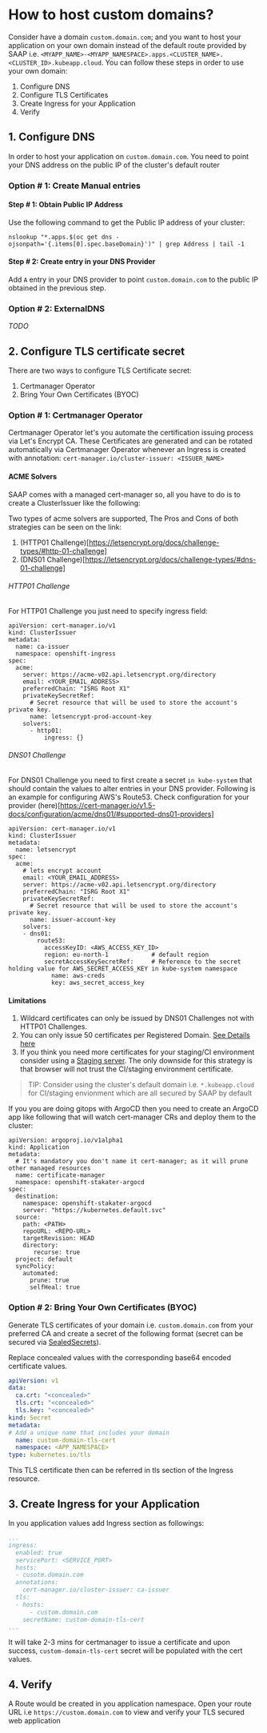 # How to host custom domains?

Consider have a domain `custom.domain.com`; and you want to host your application on your own domain instead of the default route provided by SAAP i.e. `<MYAPP_NAME>-<MYAPP_NAMESPACE>.apps.<CLUSTER_NAME>.<CLUSTER_ID>.kubeapp.cloud`. You can follow these steps in order to use your own domain:

1. Configure DNS
2. Configure TLS Certificates
3. Create Ingress for your Application
4. Verify

## 1. Configure DNS

In order to host your application on `custom.domain.com`. You need to point your DNS address on the public IP of the cluster's default router

### Option # 1: Create Manual entries

#### Step # 1: Obtain Public IP Address

Use the following command to get the Public IP address of your cluster:
```
nslookup "*.apps.$(oc get dns -ojsonpath='{.items[0].spec.baseDomain}')" | grep Address | tail -1
```

#### Step # 2: Create entry in your DNS Provider

Add `A` entry in your DNS provider to point `custom.domain.com` to the public IP obtained in the previous step.

### Option # 2: ExternalDNS

_TODO_


## 2. Configure TLS certificate secret

There are two ways to configure TLS Certificate secret:

1. Certmanager Operator
2. Bring Your Own Certificates (BYOC)

### Option # 1: Certmanager Operator

Certmanager Operator let's you automate the certification issuing process via Let's Encrypt CA. These Certificates are generated and can be rotated automatically via Certmanager Operator whenever an Ingress is created with annotation: `cert-manager.io/cluster-issuer: <ISSUER_NAME>`

#### ACME Solvers
SAAP comes with a managed cert-manager so, all you have to do is to create a ClusterIssuer like the following:

Two types of acme solvers are supported, The Pros and Cons of both strategies can be seen on the link:
  1. (HTTP01 Challenge)[https://letsencrypt.org/docs/challenge-types/#http-01-challenge]
  2. (DNS01 Challenge)[https://letsencrypt.org/docs/challenge-types/#dns-01-challenge]

###### HTTP01 Challenge
For HTTP01 Challenge you just need to specify ingress field:
```
apiVersion: cert-manager.io/v1
kind: ClusterIssuer
metadata:
  name: ca-issuer
  namespace: openshift-ingress
spec:
  acme:
    server: https://acme-v02.api.letsencrypt.org/directory
    email: <YOUR_EMAIL_ADDRESS>
    preferredChain: "ISRG Root X1"
    privateKeySecretRef:
      # Secret resource that will be used to store the account's private key.
      name: letsencrypt-prod-account-key
    solvers:
      - http01:
          ingress: {}
```

###### DNS01 Challenge
For DNS01 Challenge you need to first create a secret `in kube-system` that should contain the values to alter entries in your DNS provider. Following is an example for configuring AWS's Route53. Check configuration for your provider (here)[https://cert-manager.io/v1.5-docs/configuration/acme/dns01/#supported-dns01-providers]

```
apiVersion: cert-manager.io/v1
kind: ClusterIssuer
metadata:
  name: letsencrypt
spec:
  acme:
    # lets encrypt account
    email: <YOUR_EMAIL_ADDRESS>
    server: https://acme-v02.api.letsencrypt.org/directory
    preferredChain: "ISRG Root X1"
    privateKeySecretRef:
      # Secret resource that will be used to store the account's private key.
      name: issuer-account-key
    solvers:
    - dns01:
        route53:
          accessKeyID: <AWS_ACCESS_KEY_ID>
          region: eu-north-1            # default region
          secretAccessKeySecretRef:     # Reference to the secret holding value for AWS_SECRET_ACCESS_KEY in kube-system namespace  
            name: aws-creds
            key: aws_secret_access_key
```
#### Limitations

1. Wildcard certificates can only be issued by DNS01 Challenges not with HTTP01 Challenges.
2. You can only issue 50 certificates per Registered Domain. [See Details here](https://letsencrypt.org/docs/rate-limits/)
3. If you think you need more certificates for your staging/CI environment consider using a [Staging server](https://letsencrypt.org/docs/staging-environment/). The only downside for this strategy is that browser will not trust the CI/staging environment certificate.

  > TIP: Consider using the cluster's default domain i.e. `*.kubeapp.cloud` for CI/staging envionment which are all secured by SAAP by default

If you you are doing gitops with ArgoCD then you need to create an ArgoCD app like following that will watch cert-manager CRs and deploy them to the cluster:

```
apiVersion: argoproj.io/v1alpha1
kind: Application
metadata:
  # It's mandatory you don't name it cert-manager; as it will prune other managed resources
  name: certificate-manager
  namespace: openshift-stakater-argocd
spec:
  destination:
    namespace: openshift-stakater-argocd
    server: "https://kubernetes.default.svc"
  source:
    path: <PATH>
    repoURL: <REPO-URL>
    targetRevision: HEAD
    directory:
       recurse: true
  project: default
  syncPolicy:
    automated:
      prune: true
      selfHeal: true
```

### Option # 2: Bring Your Own Certificates (BYOC)

Generate TLS certificates of your domain i.e. `custom.domain.com` from your preferred CA and create a secret of the following format (secret can be secured via [SealedSecrets](../secrets/sealed-secrets.md#Secrets-Management-using-Sealed-Secrets-Controller)).

Replace concealed values with the corresponding base64 encoded certificate values.

```yaml
apiVersion: v1
data:
  ca.crt: "<concealed>"
  tls.crt: "<concealed>"
  tls.key: "<concealed>"
kind: Secret
metadata:
# Add a unique name that includes your domain
  name: custom-domain-tls-cert
  namespace: <APP_NAMESPACE>
type: kubernetes.io/tls
```
This TLS certificate then can be referred in tls section of the Ingress resource.


## 3. Create Ingress for your Application

In you application values add Ingress section as followings:

```yaml
...
ingress:
  enabled: true
  servicePort: <SERVICE_PORT>
  hosts:
  - cusotm.domain.com
  annotations:
    cert-manager.io/cluster-issuer: ca-issuer
  tls:
  - hosts:
      - custom.domain.com
    secretName: custom-domain-tls-cert
...
```
It will take 2-3 mins for certmanager to issue a certificate and upon success, `custom-domain-tls-cert` secret will be populated with the cert values.

## 4. Verify

A Route would be created in you application namespace. Open your route URL i.e `https://custom.domain.com` to view and verify your TLS secured web application
